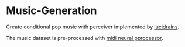 # Music-Generation

Create conditional pop music with perceiver implemented by [lucidrains](https://github.com/lucidrains/perceiver-ar-pytorch). 

The music dataset is pre-processed with [midi neural pprocessor](https://github.com/jason9693/midi-neural-processor/tree/bea0dc612b7f687f964d0f6d54d1dbf117ae1307). 
